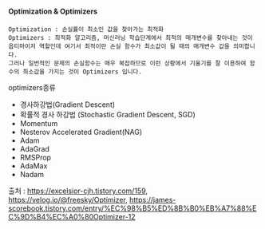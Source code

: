 #### Optimization & Optimizers

```
Optimization : 손실률이 최소인 값을 찾아가는 최적화
Optimizers : 최적화 알고리즘, 머신러닝 학습단계에서 최적의 매개변수를 찾아내는 것이 옵티마이저 역할인데 여기서 최적이란 손실 함수가 최소값이 될 때의 매개변수 값을 의미합니다. 
그러나 일번적인 문제의 손실함수는 매우 복잡하므로 이런 상황에서 기울기를 잘 이용하여 함수의 최소값을 가지는 것이 Optimizers 입니다.
```

optimizers종류
- 경사하강법(Gradient Descent)
- 확률적 경사 하강법 (Stochastic Gradient Descent, SGD)
- Momentum
- Nesterov Accelerated Gradient(NAG)
- Adam
- AdaGrad
- RMSProp
- AdaMax
- Nadam

출처 : https://excelsior-cjh.tistory.com/159, https://velog.io/@freesky/Optimizer, https://james-scorebook.tistory.com/entry/%EC%98%B5%ED%8B%B0%EB%A7%88%EC%9D%B4%EC%A0%80Optimizer-12
